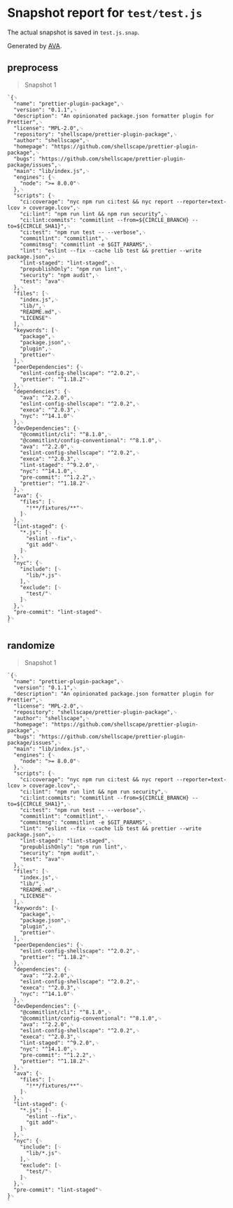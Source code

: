 # Snapshot report for `test/test.js`

The actual snapshot is saved in `test.js.snap`.

Generated by [AVA](https://ava.li).

## preprocess

> Snapshot 1

    `{␊
      "name": "prettier-plugin-package",␊
      "version": "0.1.1",␊
      "description": "An opinionated package.json formatter plugin for Prettier",␊
      "license": "MPL-2.0",␊
      "repository": "shellscape/prettier-plugin-package",␊
      "author": "shellscape",␊
      "homepage": "https://github.com/shellscape/prettier-plugin-package",␊
      "bugs": "https://github.com/shellscape/prettier-plugin-package/issues",␊
      "main": "lib/index.js",␊
      "engines": {␊
        "node": ">= 8.0.0"␊
      },␊
      "scripts": {␊
        "ci:coverage": "nyc npm run ci:test && nyc report --reporter=text-lcov > coverage.lcov",␊
        "ci:lint": "npm run lint && npm run security",␊
        "ci:lint:commits": "commitlint --from=${CIRCLE_BRANCH} --to=${CIRCLE_SHA1}",␊
        "ci:test": "npm run test -- --verbose",␊
        "commitlint": "commitlint",␊
        "commitmsg": "commitlint -e $GIT_PARAMS",␊
        "lint": "eslint --fix --cache lib test && prettier --write package.json",␊
        "lint-staged": "lint-staged",␊
        "prepublishOnly": "npm run lint",␊
        "security": "npm audit",␊
        "test": "ava"␊
      },␊
      "files": [␊
        "index.js",␊
        "lib/",␊
        "README.md",␊
        "LICENSE"␊
      ],␊
      "keywords": [␊
        "package",␊
        "package.json",␊
        "plugin",␊
        "prettier"␊
      ],␊
      "peerDependencies": {␊
        "eslint-config-shellscape": "^2.0.2",␊
        "prettier": "^1.18.2"␊
      },␊
      "dependencies": {␊
        "ava": "^2.2.0",␊
        "eslint-config-shellscape": "^2.0.2",␊
        "execa": "^2.0.3",␊
        "nyc": "^14.1.0"␊
      },␊
      "devDependencies": {␊
        "@commitlint/cli": "^8.1.0",␊
        "@commitlint/config-conventional": "^8.1.0",␊
        "ava": "^2.2.0",␊
        "eslint-config-shellscape": "^2.0.2",␊
        "execa": "^2.0.3",␊
        "lint-staged": "^9.2.0",␊
        "nyc": "^14.1.0",␊
        "pre-commit": "^1.2.2",␊
        "prettier": "^1.18.2"␊
      },␊
      "ava": {␊
        "files": [␊
          "!**/fixtures/**"␊
        ]␊
      },␊
      "lint-staged": {␊
        "*.js": [␊
          "eslint --fix",␊
          "git add"␊
        ]␊
      },␊
      "nyc": {␊
        "include": [␊
          "lib/*.js"␊
        ],␊
        "exclude": [␊
          "test/"␊
        ]␊
      },␊
      "pre-commit": "lint-staged"␊
    }␊
    `

## randomize

> Snapshot 1

    `{␊
      "name": "prettier-plugin-package",␊
      "version": "0.1.1",␊
      "description": "An opinionated package.json formatter plugin for Prettier",␊
      "license": "MPL-2.0",␊
      "repository": "shellscape/prettier-plugin-package",␊
      "author": "shellscape",␊
      "homepage": "https://github.com/shellscape/prettier-plugin-package",␊
      "bugs": "https://github.com/shellscape/prettier-plugin-package/issues",␊
      "main": "lib/index.js",␊
      "engines": {␊
        "node": ">= 8.0.0"␊
      },␊
      "scripts": {␊
        "ci:coverage": "nyc npm run ci:test && nyc report --reporter=text-lcov > coverage.lcov",␊
        "ci:lint": "npm run lint && npm run security",␊
        "ci:lint:commits": "commitlint --from=${CIRCLE_BRANCH} --to=${CIRCLE_SHA1}",␊
        "ci:test": "npm run test -- --verbose",␊
        "commitlint": "commitlint",␊
        "commitmsg": "commitlint -e $GIT_PARAMS",␊
        "lint": "eslint --fix --cache lib test && prettier --write package.json",␊
        "lint-staged": "lint-staged",␊
        "prepublishOnly": "npm run lint",␊
        "security": "npm audit",␊
        "test": "ava"␊
      },␊
      "files": [␊
        "index.js",␊
        "lib/",␊
        "README.md",␊
        "LICENSE"␊
      ],␊
      "keywords": [␊
        "package",␊
        "package.json",␊
        "plugin",␊
        "prettier"␊
      ],␊
      "peerDependencies": {␊
        "eslint-config-shellscape": "^2.0.2",␊
        "prettier": "^1.18.2"␊
      },␊
      "dependencies": {␊
        "ava": "^2.2.0",␊
        "eslint-config-shellscape": "^2.0.2",␊
        "execa": "^2.0.3",␊
        "nyc": "^14.1.0"␊
      },␊
      "devDependencies": {␊
        "@commitlint/cli": "^8.1.0",␊
        "@commitlint/config-conventional": "^8.1.0",␊
        "ava": "^2.2.0",␊
        "eslint-config-shellscape": "^2.0.2",␊
        "execa": "^2.0.3",␊
        "lint-staged": "^9.2.0",␊
        "nyc": "^14.1.0",␊
        "pre-commit": "^1.2.2",␊
        "prettier": "^1.18.2"␊
      },␊
      "ava": {␊
        "files": [␊
          "!**/fixtures/**"␊
        ]␊
      },␊
      "lint-staged": {␊
        "*.js": [␊
          "eslint --fix",␊
          "git add"␊
        ]␊
      },␊
      "nyc": {␊
        "include": [␊
          "lib/*.js"␊
        ],␊
        "exclude": [␊
          "test/"␊
        ]␊
      },␊
      "pre-commit": "lint-staged"␊
    }␊
    `
